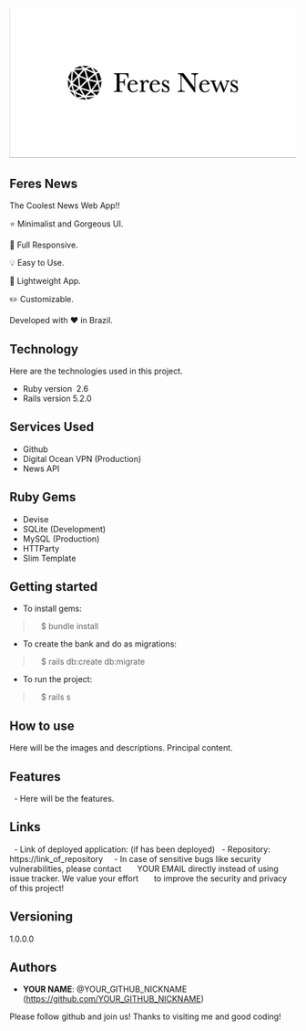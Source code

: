 ![Logo of the project](https://github.com/Hey-Feres/Feres-News/blob/master/public/Readme-Cover.png)

## Feres News

The Coolest News Web App!!

⭐ Minimalist and Gorgeous UI.

📱 Full Responsive.

💡 Easy to Use.

🍃 Lightweight App.

✏️ Customizable.

Developed with ❤️ in Brazil.


## Technology 

Here are the technologies used in this project.

* Ruby version  2.6
* Rails version 5.2.0

## Services Used

* Github
* Digital Ocean VPN (Production)
* News API

## Ruby Gems
* Devise
* SQLite (Development)
* MySQL (Production)
* HTTParty
* Slim Template

## Getting started

* To install gems:
>    $ bundle install
* To create the bank and do as migrations:
>    $ rails db:create db:migrate
* To run the project:
>    $ rails s

## How to use

Here will be the images and descriptions. Principal content.


## Features

  - Here will be the features.


## Links

  - Link of deployed application: (if has been deployed)
  - Repository: https://link_of_repository
    - In case of sensitive bugs like security vulnerabilities, please contact
      YOUR EMAIL directly instead of using issue tracker. We value your effort
      to improve the security and privacy of this project!


## Versioning

1.0.0.0


## Authors

* **YOUR NAME**: @YOUR_GITHUB_NICKNAME (https://github.com/YOUR_GITHUB_NICKNAME)


Please follow github and join us!
Thanks to visiting me and good coding!
